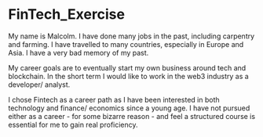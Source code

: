 # FinTech_Exercise

My name is Malcolm. I have done many jobs in the past, including carpentry and farming. I have travelled to many countries, especially in Europe and Asia. I have a very bad memory of my past.

My career goals are to eventually start my own business around tech and blockchain. In the short term I would like to work in the web3 industry as a developer/ analyst.

I chose Fintech as a career path as I have been interested in both technology and finance/ economics since a young age. I have not pursued either as a career - for some bizarre reason - and feel a structured course is essential for me to gain real proficiency.
